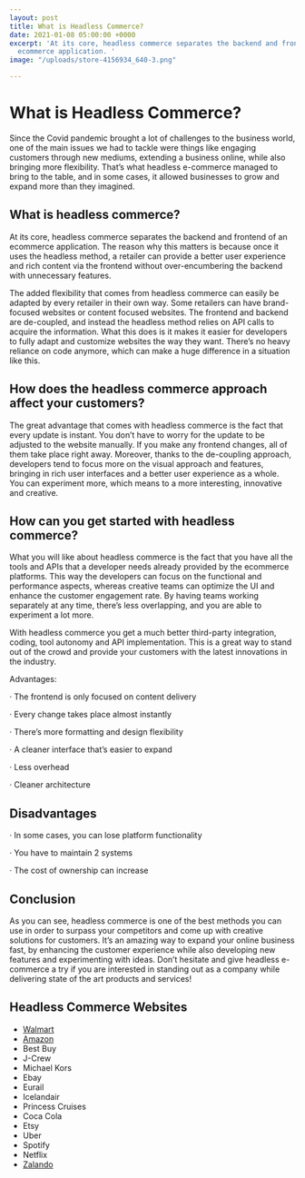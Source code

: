```yaml
---
layout: post
title: What is Headless Commerce?
date: 2021-01-08 05:00:00 +0000
excerpt: 'At its core, headless commerce separates the backend and frontend of an
  ecommerce application. '
image: "/uploads/store-4156934_640-3.png"

---
```

# What is Headless Commerce?

Since the Covid pandemic brought a lot of challenges to the business world, one of the main issues we had to tackle were things like engaging customers through new mediums, extending a business online, while also bringing more flexibility. That’s what headless e-commerce managed to bring to the table, and in some cases, it allowed businesses to grow and expand more than they imagined.

## What is headless commerce?

At its core, headless commerce separates the backend and frontend of an ecommerce application. The reason why this matters is because once it uses the headless method, a retailer can provide a better user experience and rich content via the frontend without over-encumbering the backend with unnecessary features.

The added flexibility that comes from headless commerce can easily be adapted by every retailer in their own way. Some retailers can have brand-focused websites or content focused websites. The frontend and backend are de-coupled, and instead the headless method relies on API calls to acquire the information. What this does is it makes it easier for developers to fully adapt and customize websites the way they want. There’s no heavy reliance on code anymore, which can make a huge difference in a situation like this.

## How does the headless commerce approach affect your customers?

The great advantage that comes with headless commerce is the fact that every update is instant. You don’t have to worry for the update to be adjusted to the website manually. If you make any frontend changes, all of them take place right away. Moreover, thanks to the de-coupling approach, developers tend to focus more on the visual approach and features, bringing in rich user interfaces and a better user experience as a whole. You can experiment more, which means to a more interesting, innovative and creative.

## How can you get started with headless commerce?

What you will like about headless commerce is the fact that you have all the tools and APIs that a developer needs already provided by the ecommerce platforms. This way the developers can focus on the functional and performance aspects, whereas creative teams can optimize the UI and enhance the customer engagement rate. By having teams working separately at any time, there’s less overlapping, and you are able to experiment a lot more.

With headless commerce you get a much better third-party integration, coding, tool autonomy and API implementation. This is a great way to stand out of the crowd and provide your customers with the latest innovations in the industry.

Advantages:

· The frontend is only focused on content delivery

· Every change takes place almost instantly

· There’s more formatting and design flexibility

· A cleaner interface that’s easier to expand

· Less overhead

· Cleaner architecture

## Disadvantages

· In some cases, you can lose platform functionality

· You have to maintain 2 systems

· The cost of ownership can increase

## Conclusion

As you can see, headless commerce is one of the best methods you can use in order to surpass your competitors and come up with creative solutions for customers. It’s an amazing way to expand your online business fast, by enhancing the customer experience while also developing new features and experimenting with ideas. Don’t hesitate and give headless e-commerce a try if you are interested in standing out as a company while delivering state of the art products and services!

## Headless Commerce Websites

* [Walmart](https://www.walmart.com "Walmart")
* [Amazon](https://www.amazon.com "Amazon")
* Best Buy
* J-Crew
* Michael Kors
* Ebay
* Eurail
* Icelandair
* Princess Cruises
* Coca Cola
* Etsy
* Uber
* Spotify
* Netflix
* [Zalando](https://www.zalando.co.uk "Zalando")